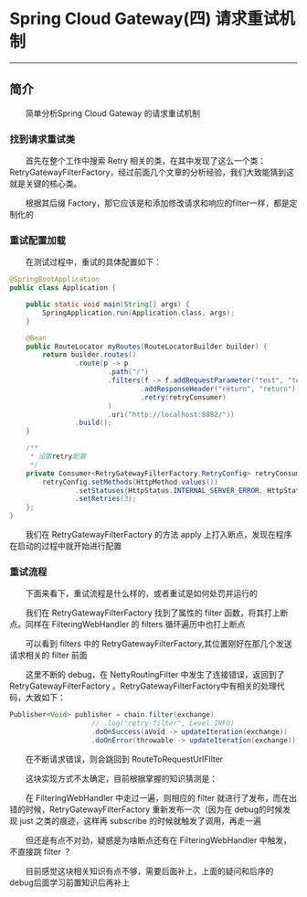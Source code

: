 # Spring Cloud Gateway(四) 请求重试机制
***
## 简介
&ensp;&ensp;&ensp;&ensp;简单分析Spring Cloud Gateway 的请求重试机制

### 找到请求重试类
&ensp;&ensp;&ensp;&ensp;首先在整个工作中搜索 Retry 相关的类，在其中发现了这么一个类：RetryGatewayFilterFactory，经过前面几个文章的分析经验，我们大致能猜到这就是关键的核心类。

&ensp;&ensp;&ensp;&ensp;根据其后缀 Factory，那它应该是和添加修改请求和响应的filter一样，都是定制化的

### 重试配置加载
&ensp;&ensp;&ensp;&ensp;在测试过程中，重试的具体配置如下：

```java
@SpringBootApplication
public class Application {

	public static void main(String[] args) {
		SpringApplication.run(Application.class, args);
	}

	@Bean
	public RouteLocator myRoutes(RouteLocatorBuilder builder) {
		return builder.routes()
				.route(p -> p
						.path("/")
						.filters(f -> f.addRequestParameter("test", "test")
								.addResponseHeader("return", "return")
								.retry(retryConsumer)
						)
						.uri("http://localhost:8082/"))
				.build();
	}

    /**
	 * 设置retry配置
	 */
	private Consumer<RetryGatewayFilterFactory.RetryConfig> retryConsumer = retryConfig -> {
		retryConfig.setMethods(HttpMethod.values())
				.setStatuses(HttpStatus.INTERNAL_SERVER_ERROR, HttpStatus.INTERNAL_SERVER_ERROR)
				.setRetries(3);
	};
}
```

&ensp;&ensp;&ensp;&ensp;我们在 RetryGatewayFilterFactory 的方法 apply 上打入断点，发现在程序在启动的过程中就开始进行配置

### 重试流程
&ensp;&ensp;&ensp;&ensp;下面来看下，重试流程是什么样的，或者重试是如何处罚并运行的

&ensp;&ensp;&ensp;&ensp;我们在 RetryGatewayFilterFactory 找到了属性的 filter 函数，将其打上断点。同样在 FilteringWebHandler 的 filters 循环遍历中也打上断点

&ensp;&ensp;&ensp;&ensp;可以看到 filters 中的 RetryGatewayFilterFactory,其位置刚好在那几个发送请求相关的 filter 前面

&ensp;&ensp;&ensp;&ensp;这里不断的 debug，在 NettyRoutingFilter 中发生了连接错误，返回到了 RetryGatewayFilterFactory 。RetryGatewayFilterFactory中有相关的处理代码，大致如下：

```java
Publisher<Void> publisher = chain.filter(exchange)
					// .log("retry-filter", Level.INFO)
					.doOnSuccess(aVoid -> updateIteration(exchange))
					.doOnError(throwable -> updateIteration(exchange));
```

&ensp;&ensp;&ensp;&ensp;在不断请求错误，则会跳回到 RouteToRequestUrlFilter

&ensp;&ensp;&ensp;&ensp;这块实现方式不太确定，目前根据掌握的知识猜测是：

&ensp;&ensp;&ensp;&ensp;在 FilteringWebHandler 中走过一遍，则相应的 filter 就进行了发布，而在出错的时候，RetryGatewayFilterFactory 重新发布一次（因为在 debug的时候发现 just 之类的痕迹，这样再 subscribe 的时候就触发了调用，再走一遍

&ensp;&ensp;&ensp;&ensp;但还是有点不对劲，疑惑是为啥断点还有在 FilteringWebHandler 中触发，不直接跳 filter ？

&ensp;&ensp;&ensp;&ensp;目前感觉这块相关知识有点不够，需要后面补上，上面的疑问和后序的debug后面学习前置知识后再补上